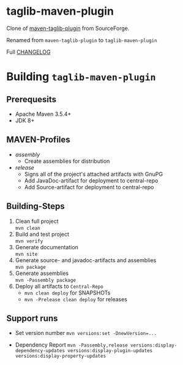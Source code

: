 # taglib-maven-plugin

Clone of [maven-taglib-plugin](https://sourceforge.net/projects/maven-taglib/) from SourceForge.

Renamed from `maven-taglib-plugin` to `taglib-maven-plugin`

Full [CHANGELOG](CHANGELOG.md)

# Building `taglib-maven-plugin`

## Prerequesits

* Apache Maven 3.5.4\+
* JDK 8\+

## MAVEN-Profiles

* *assembly*
  * Create assemblies for distribution
* *release*
  * Signs all of the project's attached artifacts with GnuPG
  * Add JavaDoc-artifact for deployment to central-repo
  * Add Source-artifact for deployment to central-repo

## Building-Steps

1. Clean full project  
   `mvn clean`
2. Build and test project  
   `mvn verify`
3. Generate documentation  
   `mvn site`
4. Generate source- and javadoc-artifacts and assemblies  
   `mvn package`
5. Generate assemblies  
   `mvn -Passembly package`
6. Deploy all artifacts to `Central-Repo`  
   * `mvn clean deploy` for SNAPSHOTs
   * `mvn -Prelease clean deploy` for releases

## Support runs

* Set version number
  `mvn versions:set -DnewVersion=...`

* Dependency Report
  `mvn -Passembly,release versions:display-dependency-updates versions:display-plugin-updates versions:display-property-updates`